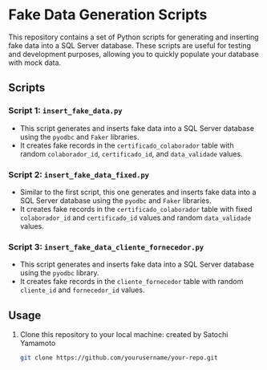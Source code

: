 # Fake Data Generation Scripts

This repository contains a set of Python scripts for generating and inserting fake data into a SQL Server database. These scripts are useful for testing and development purposes, allowing you to quickly populate your database with mock data.

## Scripts


### Script 1: `insert_fake_data.py`

- This script generates and inserts fake data into a SQL Server database using the `pyodbc` and `Faker` libraries.
- It creates fake records in the `certificado_colaborador` table with random `colaborador_id`, `certificado_id`, and `data_validade` values.


### Script 2: `insert_fake_data_fixed.py`

- Similar to the first script, this one generates and inserts fake data into a SQL Server database using the `pyodbc` and `Faker` libraries.
- It creates fake records in the `certificado_colaborador` table with fixed `colaborador_id` and `certificado_id` values and random `data_validade` values.

### Script 3: `insert_fake_data_cliente_fornecedor.py`

- This script generates and inserts fake data into a SQL Server database using the `pyodbc` library.
- It creates fake records in the `cliente_fornecedor` table with random `cliente_id` and `fornecedor_id` values.

## Usage

1. Clone this repository to your local machine:
 created by Satochi Yamamoto 
   ```bash
   git clone https://github.com/yourusername/your-repo.git

